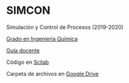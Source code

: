 # SIMCON
 Simulación y Control de Procesos (2019-2020) 
 
 [Grado en Ingeniería Química](http://grados.ugr.es/iquimica)

 [Guía docente](http://grados.ugr.es/iquimica/pages/infoacademica/gd1920/simcon1920)
 
 Código en [Scilab](http://www.scilab.org/)
 
 Carpeta de archivos en [Google Drive](https://goo.gl/yK9m2E) 
